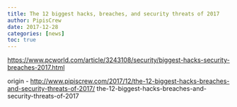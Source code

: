```yaml
---
title: The 12 biggest hacks, breaches, and security threats of 2017
author: PipisCrew
date: 2017-12-28
categories: [news]
toc: true
---
```


https://www.pcworld.com/article/3243108/security/biggest-hacks-security-breaches-2017.html

origin - http://www.pipiscrew.com/2017/12/the-12-biggest-hacks-breaches-and-security-threats-of-2017/ the-12-biggest-hacks-breaches-and-security-threats-of-2017